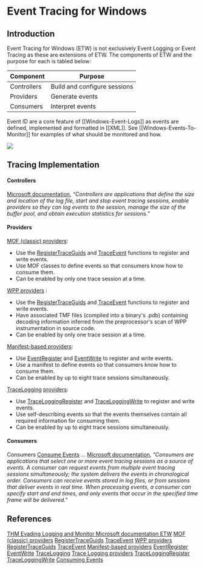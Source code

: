 # Event Tracing for Windows

## Introduction

Event Tracing for Windows (ETW) is not exclusively Event Logging or Event Tracing as these are extensions of ETW. The components of ETW and the purpose for each is tabled below:

|**Component**|**Purpose**|
|---|---|
|Controllers|Build and configure sessions|
|Providers|Generate events|
|Consumers|Interpret events|

Event ID are a core feature of [[Windows-Event-Logs]] as events are defined, implemented and formatted in [[XML]]. See [[Windows-Events-To-Monitor]] for examples of what should be monitored and how.

![](msetwdiagram.png)

## Tracing Implementation

#### Controllers

[Microsoft documentation](https://docs.microsoft.com/en-us/windows/win32/etw/about-event-tracing#controllers), *“Controllers are applications that define the size and location of the log file, start and stop event tracing sessions, enable providers so they can log events to the session, manage the size of the buffer pool, and obtain execution statistics for sessions.”*

#### Providers

[MOF (classic) providers](https://learn.microsoft.com/en-us/windows/win32/etw/about-event-tracing#mof-classic-providers):
- Use the [RegisterTraceGuids](https://learn.microsoft.com/en-us/windows/win32/api/evntrace/nf-evntrace-registertraceguidsa) and [TraceEvent](https://learn.microsoft.com/en-us/windows/win32/api/evntrace/nf-evntrace-traceevent) functions to register and write events.
- Use MOF classes to define events so that consumers know how to consume them.
- Can be enabled by only one trace session at a time.

[WPP providers](https://learn.microsoft.com/en-us/windows/win32/etw/about-event-tracing#wpp-providers) :
- Use the [RegisterTraceGuids](https://learn.microsoft.com/en-us/windows/win32/api/evntrace/nf-evntrace-registertraceguidsa) and [TraceEvent](https://learn.microsoft.com/en-us/windows/win32/api/evntrace/nf-evntrace-traceevent) functions to register and write events.
- Have associated TMF files (compiled into a binary's .pdb) containing decoding information inferred from the preprocessor's scan of WPP instrumentation in source code.
- Can be enabled by only one trace session at a time.

[Manifest-based providers](https://learn.microsoft.com/en-us/windows/win32/etw/about-event-tracing#manifest-based-providers): 
- Use [EventRegister](https://learn.microsoft.com/en-us/windows/desktop/api/Evntprov/nf-evntprov-eventregister) and [EventWrite](https://learn.microsoft.com/en-us/windows/desktop/api/Evntprov/nf-evntprov-eventwrite) to register and write events.
- Use a manifest to define events so that consumers know how to consume them.
- Can be enabled by up to eight trace sessions simultaneously.

[TraceLogging](https://learn.microsoft.com/en-us/windows/desktop/tracelogging/trace-logging-about) [providers](https://learn.microsoft.com/en-us/windows/win32/etw/about-event-tracing#tracelogging-providers):
- Use [TraceLoggingRegister](https://learn.microsoft.com/en-us/windows/desktop/api/traceloggingprovider/nf-traceloggingprovider-traceloggingregister) and [TraceLoggingWrite](https://learn.microsoft.com/en-us/windows/desktop/api/traceloggingprovider/nf-traceloggingprovider-traceloggingwrite) to register and write events.
- Use self-describing events so that the events themselves contain all required information for consuming them.
- Can be enabled by up to eight trace sessions simultaneously.

#### Consumers

Consumers [Consume Events](https://learn.microsoft.com/en-us/windows/win32/etw/consuming-events) ... [Microsoft documentation](https://docs.microsoft.com/en-us/windows/win32/etw/about-event-tracing#controllers), *"Consumers are applications that select one or more event tracing sessions as a source of events. A consumer can request events from multiple event tracing sessions simultaneously; the system delivers the events in chronological order. Consumers can receive events stored in log files, or from sessions that deliver events in real time. When processing events, a consumer can specify start and end times, and only events that occur in the specified time frame will be delivered."*


## References

[THM Evading Logging and Monitor ](https://tryhackme.com/room/monitoringevasion)
[Microsoft documentation ETW](https://docs.microsoft.com/en-us/windows/win32/etw/about-event-tracing#controllers)
[MOF (classic) providers](https://learn.microsoft.com/en-us/windows/win32/etw/about-event-tracing#mof-classic-providers)
[RegisterTraceGuids](https://learn.microsoft.com/en-us/windows/win32/api/evntrace/nf-evntrace-registertraceguidsa)
[TraceEvent](https://learn.microsoft.com/en-us/windows/win32/api/evntrace/nf-evntrace-traceevent) 
[WPP providers](https://learn.microsoft.com/en-us/windows/win32/etw/about-event-tracing#wpp-providers)
[RegisterTraceGuids](https://learn.microsoft.com/en-us/windows/win32/api/evntrace/nf-evntrace-registertraceguidsa)
[TraceEvent](https://learn.microsoft.com/en-us/windows/win32/api/evntrace/nf-evntrace-traceevent) 
[Manifest-based providers](https://learn.microsoft.com/en-us/windows/win32/etw/about-event-tracing#manifest-based-providers)
[EventRegister](https://learn.microsoft.com/en-us/windows/desktop/api/Evntprov/nf-evntprov-eventregister) 
[EventWrite](https://learn.microsoft.com/en-us/windows/desktop/api/Evntprov/nf-evntprov-eventwrite) 
[TraceLogging](https://learn.microsoft.com/en-us/windows/desktop/tracelogging/trace-logging-about)
[Trace Logging providers](https://learn.microsoft.com/en-us/windows/win32/etw/about-event-tracing#tracelogging-providers)
[TraceLoggingRegister](https://learn.microsoft.com/en-us/windows/desktop/api/traceloggingprovider/nf-traceloggingprovider-traceloggingregister)
[TraceLoggingWrite](https://learn.microsoft.com/en-us/windows/desktop/api/traceloggingprovider/nf-traceloggingprovider-traceloggingwrite) 
[Consuming Events](https://learn.microsoft.com/en-us/windows/win32/etw/consuming-events)